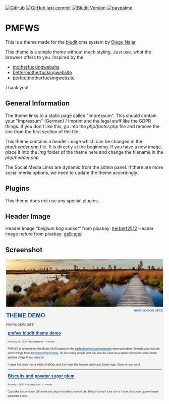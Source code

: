 [![GitHub](https://img.shields.io/github/license/cblte/pmfws.svg)](https://tldrlegal.com/license/mit-license)
[![GitHub last commit](https://img.shields.io/github/last-commit/cblte/pmfws.svg)](https://github.com/cblte/cb-mastodon-link)
[![Bludit Version](https://img.shields.io/badge/bludit-version%203.x-blue.svg)](https://bludit.com)
[![paypalme](https://img.shields.io/badge/paypal.me-donate-blue.svg?logo=paypal)](https://paypal.me/cblte)


# PMFWS

This is a theme made for the [bludit] cms system by [Diego Najar][bludit]

This theme is a simple theme without much styling. Just use, what the browser offers to you.
Inspired by the
- [motherfuckingwebsite][w1]
- [bettermotherfuckingwebsite][w2]
- [perfectmotherfuckingwebsite][w3]

Thank you!

## General Information

The theme links to a static page called "impressum". This should contain your
"Impressum" (German) / Imprint and the legal stuff like the GDPR things.
If you don't like this, go into the *php/footer.php* file and remove the line
from the first section of the file.

This theme contains a header image which can be changed in the *php/header.php* file.
It is directly at the beginning. If you have a new image, place it into the *img* folder
of the theme here and change the filename in the *php/header.php*

The Social Media Links are dynamic from the admin panel. If there are more
social media options, we need to update the theme accordingly.

## Plugins

This theme does not use any special plugins.

## Header Image

Header image *"belgium bog sunset"* from pixabay: [herbert2512][1]
Header image *nature* from pixabay: [gellinger][2]

## Screenshot

![Screenshot](img/_about_this_theme.jpg)

[bludit]:https://www.bludit.com
[1]: https://pixabay.com/de/sonnenuntergang-moor-venn-belgien-2847548/
[2]: https://pixabay.com/de/natur-landschaft-herbst-2813487/
[w1]: https://www.motherfuckingwebsite.com
[w2]: http://www.bettermotherfuckingwebsite.com
[w3]: http://www.perfectmotherfuckingwebsite.com
[CB-MASTODON-LINK]: https://git.tchncs.de/cblte/bludit-plugin-cb-mastodon-link
